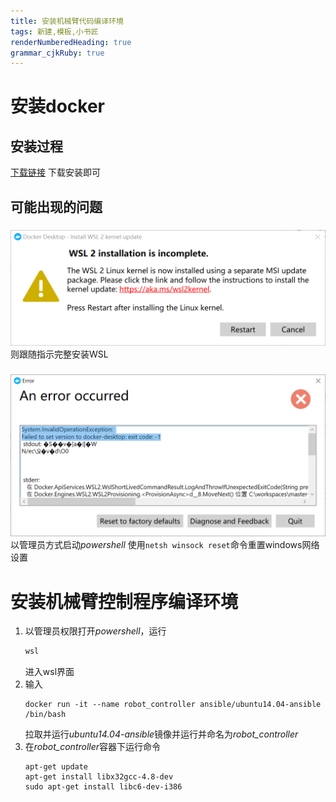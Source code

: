 ```yaml
---
title: 安装机械臂代码编译环境
tags: 新建,模板,小书匠
renderNumberedHeading: true
grammar_cjkRuby: true
---
```


# 安装docker
## 安装过程
[下载链接](https://desktop.docker.com/win/main/amd64/Docker%20Desktop%20Installer.exe?utm_source=docker&amp;utm_medium=webreferral&amp;utm_campaign=dd-smartbutton&amp;utm_location=module)
下载安装即可

## 可能出现的问题
###
![enter description here](./images/1637134015566.png)
则跟随指示完整安装WSL

### 
![enter description here](./images/1637134563334.png)
以管理员方式启动*powershell*
使用`netsh winsock reset`命令重置windows网络设置


# 安装机械臂控制程序编译环境
1. 以管理员权限打开*powershell*，运行
	```bash
	wsl
	```
	进入wsl界面
2. 输入
	```
	docker run -it --name robot_controller ansible/ubuntu14.04-ansible  /bin/bash
	```
	拉取并运行*ubuntu14.04-ansible*镜像并运行并命名为*robot_controller*
3. 在*robot_controller*容器下运行命令
	```
	apt-get update
	apt-get install libx32gcc-4.8-dev
	sudo apt-get install libc6-dev-i386
	```